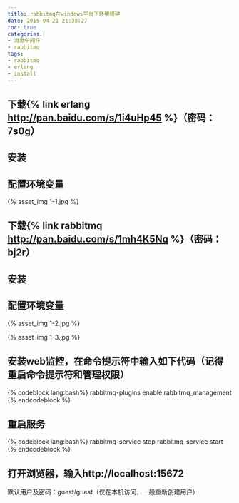 ```yaml
---
title: rabbitmq在windows平台下环境搭建
date: 2015-04-21 21:38:27
toc: true
categories:
- 消息中间件
- rabbitmq
tags:
- rabbitmq
- erlang
- install
---
```

## 下载{% link erlang http://pan.baidu.com/s/1i4uHp45 %}（密码：7s0g）

## 安装

## 配置环境变量

{% asset_img 1-1.jpg %}

<!-- more -->

## 下载{% link rabbitmq http://pan.baidu.com/s/1mh4K5Nq %}（密码：bj2r）

## 安装

## 配置环境变量

{% asset_img 1-2.jpg %}

{% asset_img 1-3.jpg %}

## 安装web监控，在命令提示符中输入如下代码（记得重启命令提示符和管理权限）

{% codeblock lang:bash%}
rabbitmq-plugins enable rabbitmq_management
{% endcodeblock %}

## 重启服务

{% codeblock lang:bash%}
rabbitmq-service stop
rabbitmq-service start
{% endcodeblock %}

## 打开浏览器，输入http://localhost:15672<br/>
默认用户及密码：guest/guest（仅在本机访问，一般重新创建用户）

